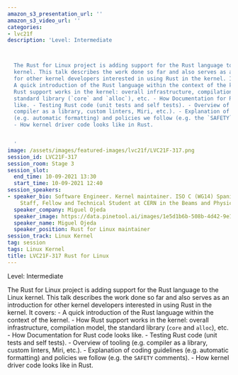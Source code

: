 ```yaml
---
amazon_s3_presentation_url: ''
amazon_s3_video_url: ''
categories:
- lvc21f
description: 'Level: Intermediate 



  The Rust for Linux project is adding support for the Rust language to the Linux
  kernel. This talk describes the work done so far and also serves as an introduction
  for other kernel developers interested in using Rust in the kernel. It covers: -
  A quick introduction of the Rust language within the context of the kernel. - How
  Rust support works in the kernel: overall infrastructure, compilation model, the
  standard library (`core` and `alloc`), etc. - How Documentation for Rust code looks
  like. - Testing Rust code (unit tests and self tests). - Overview of tooling (e.g.
  compiler as a library, custom linters, Miri, etc.). - Explanation of coding guidelines
  (e.g. automatic formatting) and policies we follow (e.g. the `SAFETY` comments).
  - How kernel driver code looks like in Rust.


  '
image: /assets/images/featured-images/lvc21f/LVC21F-317.png
session_id: LVC21F-317
session_room: Stage 3
session_slot:
  end_time: 10-09-2021 13:30
  start_time: 10-09-2021 12:40
session_speakers:
- speaker_bio: Software Engineer. Kernel maintainer. ISO C (WG14) Spanish NB. Previously
    Staff, Fellow and Technical Student at CERN in the Beams and Physics Departments.
  speaker_company: Miguel Ojeda
  speaker_image: https://data.pinetool.ai/images/1e5d1b6b-508b-4d42-9e1b-6efb21fb1120.jpeg
  speaker_name: Miguel Ojeda
  speaker_position: Rust for Linux maintainer
session_track: Linux Kernel
tag: session
tags: Linux Kernel
title: LVC21F-317 Rust for Linux
---
```


Level: Intermediate 


The Rust for Linux project is adding support for the Rust language to the Linux kernel. This talk describes the work done so far and also serves as an introduction for other kernel developers interested in using Rust in the kernel. It covers: - A quick introduction of the Rust language within the context of the kernel. - How Rust support works in the kernel: overall infrastructure, compilation model, the standard library (`core` and `alloc`), etc. - How Documentation for Rust code looks like. - Testing Rust code (unit tests and self tests). - Overview of tooling (e.g. compiler as a library, custom linters, Miri, etc.). - Explanation of coding guidelines (e.g. automatic formatting) and policies we follow (e.g. the `SAFETY` comments). - How kernel driver code looks like in Rust.
